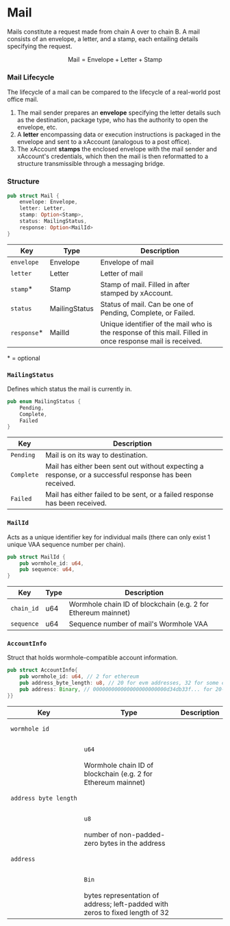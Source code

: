 # Mail

Mails constitute a request made from chain A over to chain B. A mail consists of an envelope, a letter, and a stamp, each entailing details specifying the request.

$$
\text{Mail} = \text{Envelope}+\text{Letter}+\text{Stamp}
$$

### Mail Lifecycle

The lifecycle of a mail can be compared to the lifecycle of a real-world post office mail.

1. The mail sender prepares an **envelope** specifying the letter details such as the destination, package type, who has the authority to open the envelope, etc.
2. A **letter** encompassing data or execution instructions is packaged in the envelope and sent to a xAccount (analogous to a post office).
3. The xAccount **stamps** the enclosed envelope with the mail sender and xAccount's credentials, which then the mail is then reformatted to a structure transmissible through a messaging bridge.

### Structure

```rust
pub struct Mail {
    envelope: Envelope, 
    letter: Letter, 
    stamp: Option<Stamp>, 
    status: MailingStatus, 
    response: Option<MailId> 
}
```

| Key          | Type          | Description                                                                                               |
| ------------ | ------------- | --------------------------------------------------------------------------------------------------------- |
| `envelope`   | Envelope      | Envelope of mail                                                                                          |
| `letter`     | Letter        | Letter of mail                                                                                            |
| `stamp`\*    | Stamp         | Stamp of mail. Filled in after stamped by xAccount.                                                       |
| `status`     | MailingStatus | Status of mail. Can be one of Pending, Complete, or Failed.                                               |
| `response`\* | MailId        | Unique identifier of the mail who is the response of this mail. Filled in once response mail is received. |

\* = optional

### `MailingStatus`

Defines which status the mail is currently in.

```rust
pub enum MailingStatus {
    Pending, 
    Complete, 
    Failed
}
```

| Key        | Description                                                                                             |
| ---------- | ------------------------------------------------------------------------------------------------------- |
| `Pending`  | Mail is on its way to destination.                                                                      |
| `Complete` | Mail has either been sent out without expecting a response, or a successful response has been received. |
| `Failed`   | Mail has either failed to be sent, or a failed response has been received.                              |

### `MailId`

Acts as a unique identifier key for individual mails (there can only exist 1 unique VAA sequence number per chain).

```rust
pub struct MailId {
    pub wormhole_id: u64, 
    pub sequence: u64, 
}
```

| Key        | Type | Description                                                   |
| ---------- | ---- | ------------------------------------------------------------- |
| `chain_id` | u64  | Wormhole chain ID of blockchain (e.g. 2 for Ethereum mainnet) |
| `sequence` | u64  | Sequence number of mail's Wormhole VAA                        |

### `AccountInfo`

Struct that holds wormhole-compatible account information.

```rust
pub struct AccountInfo{
    pub wormhole_id: u64, // 2 for ethereum
    pub address_byte_length: u8, // 20 for evm addresses, 32 for some cosmos addresses
    pub address: Binary, // 000000000000000000000000d34db33f... for 20-byte addresses
}}
```

| Key                                          | Type                         | Description                                                                   |
| -------------------------------------------- | ---------------------------- | ----------------------------------------------------------------------------- |
| <pre><code>wormhole_id
</code></pre>         | <pre><code>u64
</code></pre> | Wormhole chain ID of blockchain (e.g. 2 for Ethereum mainnet)                 |
| <pre><code>address_byte_length
</code></pre> | <pre><code>u8
</code></pre>  | number of non-padded-zero bytes in the address                                |
| <pre><code>address
</code></pre>             | <pre><code>Bin
</code></pre> | bytes representation of address; left-padded with zeros to fixed length of 32 |
